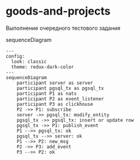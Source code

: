 # goods-and-projects
Выполнение очередного тестового задания

sequenceDiagram
```mermaid
---
config:
  look: classic
  theme: redux-dark-color
---
sequenceDiagram
    participant server as server
    participant pgsql_tx as pgsql_tx
    participant P1 as nats
    participant P2 as event_listener
    participant P3 as clickhouse
    P2 ->> P1: subscribe
    server ->> pgsql_tx: modify_entity
    pgsql_tx ->> pgsql_tx: insert or update row
    pgsql_tx ->> P1: publish_event
    P1 -->> pgsql_tx: ok
    pgsql_tx -->> server: ok
    P1 -->> P2: new_msg
    P2 ->> P3: add_event
    P3 -->> P2: ok

```
